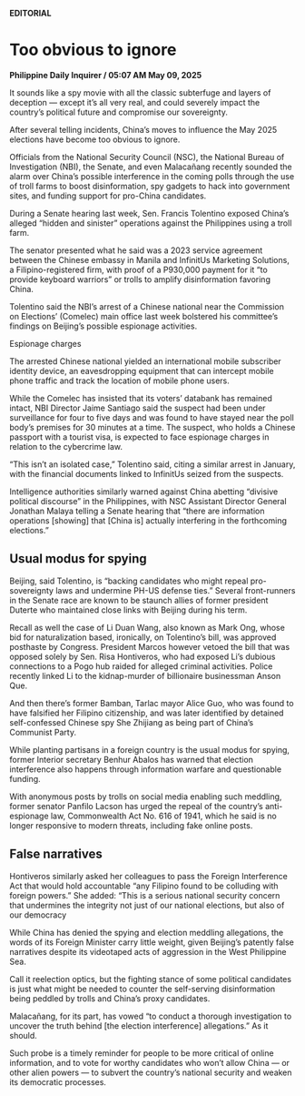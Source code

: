 **EDITORIAL**

# Too obvious to ignore

****Philippine Daily Inquirer / 05:07 AM May 09, 2025****

It sounds like a spy movie with all the classic subterfuge and layers of deception — except it’s all very real, and could severely impact the country’s political future and compromise our sovereignty.

After several telling incidents, China’s moves to influence the May 2025 elections have become too obvious to ignore.

Officials from the National Security Council (NSC), the National Bureau of Investigation (NBI), the Senate, and even Malacañang recently sounded the alarm over China’s possible interference in the coming polls through the use of troll farms to boost disinformation, spy gadgets to hack into government sites, and funding support for pro-China candidates.

During a Senate hearing last week, Sen. Francis Tolentino exposed China’s alleged “hidden and sinister” operations against the Philippines using a troll farm.

The senator presented what he said was a 2023 service agreement between the Chinese embassy in Manila and InfinitUs Marketing Solutions, a Filipino-registered firm, with proof of a P930,000 payment for it “to provide keyboard warriors” or trolls to amplify disinformation favoring China.

Tolentino said the NBI’s arrest of a Chinese national near the Commission on Elections’ (Comelec) main office last week bolstered his committee’s findings on Beijing’s possible espionage activities.

Espionage charges

The arrested Chinese national yielded an international mobile subscriber identity device, an eavesdropping equipment that can intercept mobile phone traffic and track the location of mobile phone users.

While the Comelec has insisted that its voters’ databank has remained intact, NBI Director Jaime Santiago said the suspect had been under surveillance for four to five days and was found to have stayed near the poll body’s premises for 30 minutes at a time. The suspect, who holds a Chinese passport with a tourist visa, is expected to face espionage charges in relation to the cybercrime law.

“This isn’t an isolated case,” Tolentino said, citing a similar arrest in January, with the financial documents linked to InfinitUs seized from the suspects.

Intelligence authorities similarly warned against China abetting “divisive political discourse” in the Philippines, with NSC Assistant Director General Jonathan Malaya telling a Senate hearing that “there are information operations [showing] that [China is] actually interfering in the forthcoming elections.”

## Usual modus for spying

Beijing, said Tolentino, is “backing candidates who might repeal pro-sovereignty laws and undermine PH-US defense ties.” Several front-runners in the Senate race are known to be staunch allies of former president Duterte who maintained close links with Beijing during his term.

Recall as well the case of Li Duan Wang, also known as Mark Ong, whose bid for naturalization based, ironically, on Tolentino’s bill, was approved posthaste by Congress. President Marcos however vetoed the bill that was opposed solely by Sen. Risa Hontiveros, who had exposed Li’s dubious connections to a Pogo hub raided for alleged criminal activities. Police recently linked Li to the kidnap-murder of billionaire businessman Anson Que.

And then there’s former Bamban, Tarlac mayor Alice Guo, who was found to have falsified her Filipino citizenship, and was later identified by detained self-confessed Chinese spy She Zhijiang as being part of China’s Communist Party.

While planting partisans in a foreign country is the usual modus for spying, former Interior secretary Benhur Abalos has warned that election interference also happens through information warfare and questionable funding.

With anonymous posts by trolls on social media enabling such meddling, former senator Panfilo Lacson has urged the repeal of the country’s anti-espionage law, Commonwealth Act No. 616 of 1941, which he said is no longer responsive to modern threats, including fake online posts.

## False narratives

Hontiveros similarly asked her colleagues to pass the Foreign Interference Act that would hold accountable “any Filipino found to be colluding with foreign powers.” She added: “This is a serious national security concern that undermines the integrity not just of our national elections, but also of our democracy

While China has denied the spying and election meddling allegations, the words of its Foreign Minister carry little weight, given Beijing’s patently false narratives despite its videotaped acts of aggression in the West Philippine Sea.

Call it reelection optics, but the fighting stance of some political candidates is just what might be needed to counter the self-serving disinformation being peddled by trolls and China’s proxy candidates.

Malacañang, for its part, has vowed “to conduct a thorough investigation to uncover the truth behind [the election interference] allegations.” As it should.

Such probe is a timely reminder for people to be more critical of online information, and to vote for worthy candidates who won’t allow China — or other alien powers — to subvert the country’s national security and weaken its democratic processes.